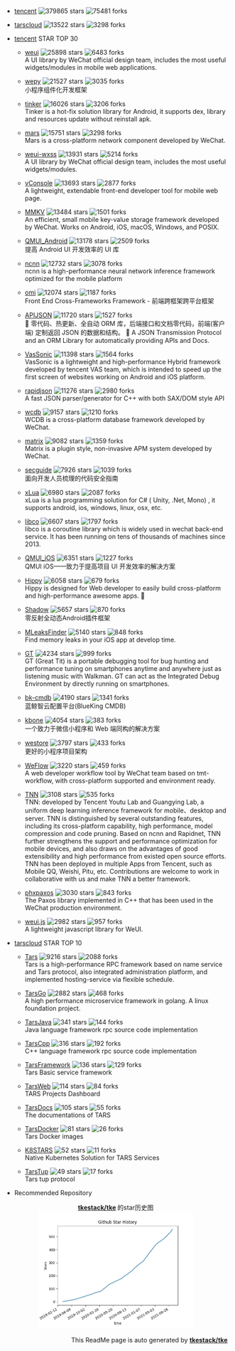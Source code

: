 
+ [tencent](https://github.com/tencent)
![379865 stars](https://img.shields.io/badge/Stars-379865-green)
![75481 forks](https://img.shields.io/badge/Forks-75481-green)

+ [tarscloud](https://github.com/tarscloud)
![13522 stars](https://img.shields.io/badge/Stars-13522-green)
![3298 forks](https://img.shields.io/badge/Forks-3298-green)





+ [tencent](https://github.com/tencent) STAR TOP 30 
    
    + [weui](https://github.com/tencent/weui) 
    ![25898 stars](https://img.shields.io/badge/Stars-25898-green)
    ![6483 forks](https://img.shields.io/badge/Forks-6483-green)  
    A UI library by WeChat official design team, includes the most useful widgets/modules in mobile web applications.
    
    + [wepy](https://github.com/tencent/wepy) 
    ![21527 stars](https://img.shields.io/badge/Stars-21527-green)
    ![3035 forks](https://img.shields.io/badge/Forks-3035-green)  
    小程序组件化开发框架
    
    + [tinker](https://github.com/tencent/tinker) 
    ![16026 stars](https://img.shields.io/badge/Stars-16026-green)
    ![3206 forks](https://img.shields.io/badge/Forks-3206-green)  
    Tinker is a hot-fix solution library for Android, it supports dex, library and resources update without reinstall apk.
    
    + [mars](https://github.com/tencent/mars) 
    ![15751 stars](https://img.shields.io/badge/Stars-15751-green)
    ![3298 forks](https://img.shields.io/badge/Forks-3298-green)  
    Mars is a cross-platform network component  developed by WeChat.
    
    + [weui-wxss](https://github.com/tencent/weui-wxss) 
    ![13931 stars](https://img.shields.io/badge/Stars-13931-green)
    ![5214 forks](https://img.shields.io/badge/Forks-5214-green)  
    A UI library by WeChat official design team, includes the most useful widgets/modules.
    
    + [vConsole](https://github.com/tencent/vConsole) 
    ![13693 stars](https://img.shields.io/badge/Stars-13693-green)
    ![2877 forks](https://img.shields.io/badge/Forks-2877-green)  
    A lightweight, extendable front-end developer tool for mobile web page.
    
    + [MMKV](https://github.com/tencent/MMKV) 
    ![13484 stars](https://img.shields.io/badge/Stars-13484-green)
    ![1501 forks](https://img.shields.io/badge/Forks-1501-green)  
    An efficient, small mobile key-value storage framework developed by WeChat. Works on Android, iOS, macOS, Windows, and POSIX.
    
    + [QMUI_Android](https://github.com/tencent/QMUI_Android) 
    ![13178 stars](https://img.shields.io/badge/Stars-13178-green)
    ![2509 forks](https://img.shields.io/badge/Forks-2509-green)  
    提高 Android UI 开发效率的 UI 库
    
    + [ncnn](https://github.com/tencent/ncnn) 
    ![12732 stars](https://img.shields.io/badge/Stars-12732-green)
    ![3078 forks](https://img.shields.io/badge/Forks-3078-green)  
    ncnn is a high-performance neural network inference framework optimized for the mobile platform
    
    + [omi](https://github.com/tencent/omi) 
    ![12074 stars](https://img.shields.io/badge/Stars-12074-green)
    ![1187 forks](https://img.shields.io/badge/Forks-1187-green)  
     Front End Cross-Frameworks Framework - 前端跨框架跨平台框架
    
    + [APIJSON](https://github.com/tencent/APIJSON) 
    ![11720 stars](https://img.shields.io/badge/Stars-11720-green)
    ![1527 forks](https://img.shields.io/badge/Forks-1527-green)  
    🚀 零代码、热更新、全自动 ORM 库，后端接口和文档零代码，前端(客户端) 定制返回 JSON 的数据和结构。 🚀 A JSON Transmission Protocol and an ORM Library for automatically providing APIs and Docs.
    
    + [VasSonic](https://github.com/tencent/VasSonic) 
    ![11398 stars](https://img.shields.io/badge/Stars-11398-green)
    ![1564 forks](https://img.shields.io/badge/Forks-1564-green)  
    VasSonic is a lightweight and high-performance Hybrid framework developed by tencent VAS team, which is intended to speed up the first screen of websites working on Android and iOS platform. 
    
    + [rapidjson](https://github.com/tencent/rapidjson) 
    ![11276 stars](https://img.shields.io/badge/Stars-11276-green)
    ![2980 forks](https://img.shields.io/badge/Forks-2980-green)  
    A fast JSON parser/generator for C++ with both SAX/DOM style API
    
    + [wcdb](https://github.com/tencent/wcdb) 
    ![9157 stars](https://img.shields.io/badge/Stars-9157-green)
    ![1210 forks](https://img.shields.io/badge/Forks-1210-green)  
    WCDB is a cross-platform database framework developed by WeChat.
    
    + [matrix](https://github.com/tencent/matrix) 
    ![9082 stars](https://img.shields.io/badge/Stars-9082-green)
    ![1359 forks](https://img.shields.io/badge/Forks-1359-green)  
    Matrix is a plugin style, non-invasive APM system developed by WeChat.
    
    + [secguide](https://github.com/tencent/secguide) 
    ![7926 stars](https://img.shields.io/badge/Stars-7926-green)
    ![1039 forks](https://img.shields.io/badge/Forks-1039-green)  
    面向开发人员梳理的代码安全指南
    
    + [xLua](https://github.com/tencent/xLua) 
    ![6980 stars](https://img.shields.io/badge/Stars-6980-green)
    ![2087 forks](https://img.shields.io/badge/Forks-2087-green)  
    xLua is a lua programming solution for  C# ( Unity, .Net, Mono) , it supports android, ios, windows, linux, osx, etc.
    
    + [libco](https://github.com/tencent/libco) 
    ![6607 stars](https://img.shields.io/badge/Stars-6607-green)
    ![1797 forks](https://img.shields.io/badge/Forks-1797-green)  
    libco is a coroutine library which is widely used in wechat  back-end service. It has been running on tens of thousands of machines since 2013.
    
    + [QMUI_iOS](https://github.com/tencent/QMUI_iOS) 
    ![6351 stars](https://img.shields.io/badge/Stars-6351-green)
    ![1227 forks](https://img.shields.io/badge/Forks-1227-green)  
    QMUI iOS——致力于提高项目 UI 开发效率的解决方案
    
    + [Hippy](https://github.com/tencent/Hippy) 
    ![6058 stars](https://img.shields.io/badge/Stars-6058-green)
    ![679 forks](https://img.shields.io/badge/Forks-679-green)  
    Hippy is designed for Web developer to easily build cross-platform and high-performance awesome apps. 👏
    
    + [Shadow](https://github.com/tencent/Shadow) 
    ![5657 stars](https://img.shields.io/badge/Stars-5657-green)
    ![870 forks](https://img.shields.io/badge/Forks-870-green)  
    零反射全动态Android插件框架
    
    + [MLeaksFinder](https://github.com/tencent/MLeaksFinder) 
    ![5140 stars](https://img.shields.io/badge/Stars-5140-green)
    ![848 forks](https://img.shields.io/badge/Forks-848-green)  
    Find memory leaks in your iOS app at develop time.
    
    + [GT](https://github.com/tencent/GT) 
    ![4234 stars](https://img.shields.io/badge/Stars-4234-green)
    ![999 forks](https://img.shields.io/badge/Forks-999-green)  
    GT (Great Tit) is a portable debugging tool for bug hunting and performance tuning on smartphones anytime and anywhere just as listening music with Walkman. GT can act as the Integrated Debug Environment by directly running on smartphones.
    
    + [bk-cmdb](https://github.com/tencent/bk-cmdb) 
    ![4190 stars](https://img.shields.io/badge/Stars-4190-green)
    ![1341 forks](https://img.shields.io/badge/Forks-1341-green)  
    蓝鲸智云配置平台(BlueKing CMDB)
    
    + [kbone](https://github.com/tencent/kbone) 
    ![4054 stars](https://img.shields.io/badge/Stars-4054-green)
    ![383 forks](https://img.shields.io/badge/Forks-383-green)  
    一个致力于微信小程序和 Web 端同构的解决方案
    
    + [westore](https://github.com/tencent/westore) 
    ![3797 stars](https://img.shields.io/badge/Stars-3797-green)
    ![433 forks](https://img.shields.io/badge/Forks-433-green)  
    更好的小程序项目架构
    
    + [WeFlow](https://github.com/tencent/WeFlow) 
    ![3220 stars](https://img.shields.io/badge/Stars-3220-green)
    ![459 forks](https://img.shields.io/badge/Forks-459-green)  
    A web developer workflow tool by WeChat team based on tmt-workflow, with cross-platform supported and environment ready.
    
    + [TNN](https://github.com/tencent/TNN) 
    ![3108 stars](https://img.shields.io/badge/Stars-3108-green)
    ![535 forks](https://img.shields.io/badge/Forks-535-green)  
    TNN: developed by Tencent Youtu Lab and Guangying Lab, a uniform deep learning inference framework for mobile、desktop and server. TNN is distinguished by several outstanding features, including its cross-platform capability, high performance, model compression and code pruning. Based on ncnn and Rapidnet, TNN further strengthens the support and performance optimization for mobile devices, and also draws on the advantages of good extensibility and high performance from existed open source efforts. TNN has been deployed in multiple Apps from Tencent, such as Mobile QQ, Weishi, Pitu, etc. Contributions are welcome to work in collaborative with us and make TNN a better framework. 
    
    + [phxpaxos](https://github.com/tencent/phxpaxos) 
    ![3030 stars](https://img.shields.io/badge/Stars-3030-green)
    ![843 forks](https://img.shields.io/badge/Forks-843-green)  
    The Paxos library implemented in C++ that has been used in the WeChat production environment.
    
    + [weui.js](https://github.com/tencent/weui.js) 
    ![2982 stars](https://img.shields.io/badge/Stars-2982-green)
    ![957 forks](https://img.shields.io/badge/Forks-957-green)  
    A lightweight javascript library for WeUI.
    

+ [tarscloud](https://github.com/tarscloud) STAR TOP 10 
    
    + [Tars](https://github.com/tarscloud/Tars) 
    ![9216 stars](https://img.shields.io/badge/Stars-9216-green)
    ![2088 forks](https://img.shields.io/badge/Forks-2088-green)  
    Tars is a high-performance RPC framework based on name service and Tars protocol, also integrated administration platform, and implemented hosting-service via flexible schedule.
    
    + [TarsGo](https://github.com/tarscloud/TarsGo) 
    ![2882 stars](https://img.shields.io/badge/Stars-2882-green)
    ![468 forks](https://img.shields.io/badge/Forks-468-green)  
    A  high performance microservice  framework  in golang. A linux foundation project.
    
    + [TarsJava](https://github.com/tarscloud/TarsJava) 
    ![341 stars](https://img.shields.io/badge/Stars-341-green)
    ![144 forks](https://img.shields.io/badge/Forks-144-green)  
    Java language framework rpc source code implementation
    
    + [TarsCpp](https://github.com/tarscloud/TarsCpp) 
    ![316 stars](https://img.shields.io/badge/Stars-316-green)
    ![192 forks](https://img.shields.io/badge/Forks-192-green)  
    C++ language framework rpc source code implementation
    
    + [TarsFramework](https://github.com/tarscloud/TarsFramework) 
    ![136 stars](https://img.shields.io/badge/Stars-136-green)
    ![129 forks](https://img.shields.io/badge/Forks-129-green)  
    Tars Basic service framework
    
    + [TarsWeb](https://github.com/tarscloud/TarsWeb) 
    ![114 stars](https://img.shields.io/badge/Stars-114-green)
    ![84 forks](https://img.shields.io/badge/Forks-84-green)  
    TARS Projects Dashboard
    
    + [TarsDocs](https://github.com/tarscloud/TarsDocs) 
    ![105 stars](https://img.shields.io/badge/Stars-105-green)
    ![55 forks](https://img.shields.io/badge/Forks-55-green)  
    The documentations of TARS
    
    + [TarsDocker](https://github.com/tarscloud/TarsDocker) 
    ![81 stars](https://img.shields.io/badge/Stars-81-green)
    ![26 forks](https://img.shields.io/badge/Forks-26-green)  
    Tars Docker  images
    
    + [K8STARS](https://github.com/tarscloud/K8STARS) 
    ![52 stars](https://img.shields.io/badge/Stars-52-green)
    ![11 forks](https://img.shields.io/badge/Forks-11-green)  
    Native Kubernetes  Solution for TARS Services
    
    + [TarsTup](https://github.com/tarscloud/TarsTup) 
    ![49 stars](https://img.shields.io/badge/Stars-49-green)
    ![17 forks](https://img.shields.io/badge/Forks-17-green)  
    Tars tup protocol
    


+ Recommended Repository  
<p align="center">
      <strong>
        <a href="https://github.com/tkestack/tke" target="_blank">tkestack/tke</a>
      </strong>  的star历史图
  <br>
  <img src="https://raw.githubusercontent.com/ButterAndButterfly/GithubTools/master/data/stars_history.jpg" width="350px"></img>    
</p>

<p align="right">
      This ReadMe page is auto generated by 
      <strong>
        <a href="https://github.com/tkestack/tke" target="_blank">tkestack/tke</a><br>
      </strong>   
</p>